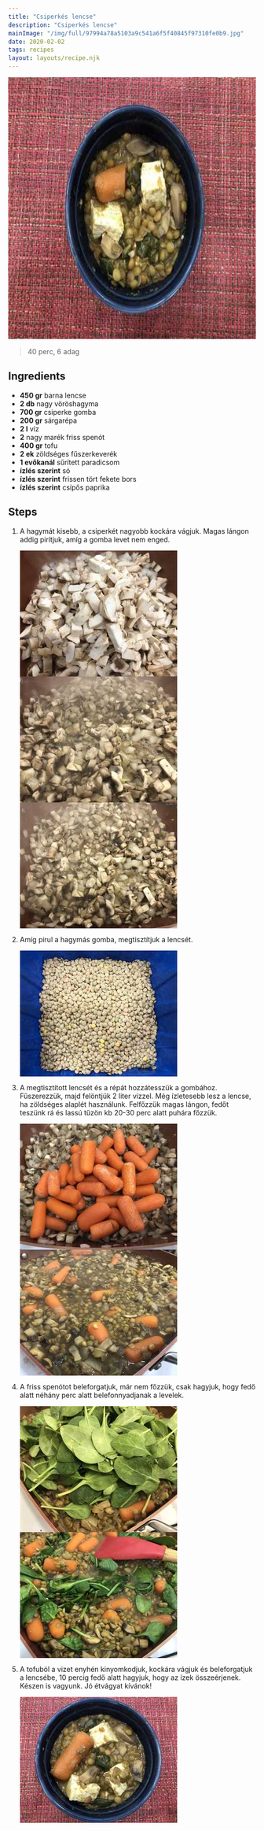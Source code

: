 ```yaml
---
title: "Csiperkés lencse"
description: "Csiperkés lencse"
mainImage: "/img/full/97994a78a5103a9c541a6f5f40845f97310fe0b9.jpg"
date: 2020-02-02
tags: recipes
layout: layouts/recipe.njk
---
```

                            
<p align="center"><a href="https://cookpad.com/hu/receptek/11499992-csiperkes-lencse" rel="Recipe source page"><img width="751" height="532" src="/img/full/97994a78a5103a9c541a6f5f40845f97310fe0b9.jpg"/></a></p>

> 40 perc, 6 adag 

## Ingredients
* **450 gr** barna lencse
* **2 db** nagy vöröshagyma
* **700 gr** csiperke gomba
* **200 gr** sárgarépa
* **2 l** víz
* **2** nagy marék friss spenót
* **400 gr** tofu
* **2 ek** zöldséges fűszerkeverék
* **1 evőkanál** sűrített paradicsom
* **ízlés szerint** só
* **ízlés szerint** frissen tört fekete bors
* **ízlés szerint** csípős paprika

## Steps

1. A hagymát kisebb, a csiperkét nagyobb kockára vágjuk. Magas lángon addig pirítjuk, amíg a gomba levet nem enged.
 
    <p><img width="320" height="256" align="left" src="/img/full/fcaae5c54d9d403aecafbdce330a7b145501a1f4.jpg"/></p><p><img width="320" height="256" align="left" src="/img/full/4ee2945c610c60676779a5d434e2aa151f0e84e5.jpg"/></p><p><img width="320" height="256" align="left" src="/img/full/3ba0eab8800b7757ccba462021d5f385e0a79410.jpg"/></p><div style="clear: both"/>

2. Amíg pirul a hagymás gomba, megtisztítjuk a lencsét.
 
    <p><img width="320" height="256" align="left" src="/img/full/8dfccf287aa1ab46ed88fdf55683ae7b145fbe73.jpg"/></p><div style="clear: both"/>

3. A megtisztított lencsét és a répát hozzátesszük a gombához. Fűszerezzük, majd felöntjük 2 liter vízzel. Még ízletesebb lesz a lencse, ha zöldséges alaplét használunk. Felfőzzük magas lángon, fedőt teszünk rá és lassú tűzön kb 20-30 perc alatt puhára főzzük.
 
    <p><img width="320" height="256" align="left" src="/img/full/9c0717c93ebd3c9f895e83256b01d37f25c26b79.jpg"/></p><p><img width="320" height="256" align="left" src="/img/full/f779f2697963fbe8d36c5dbef66866817a409458.jpg"/></p><div style="clear: both"/>

4. A friss spenótot beleforgatjuk, már nem főzzük, csak hagyjuk, hogy fedő alatt néhány perc alatt belefonnyadjanak a levelek.
 
    <p><img width="320" height="256" align="left" src="/img/full/21295785ae0613c801caf555457aaab4407839d8.jpg"/></p><p><img width="320" height="256" align="left" src="/img/full/faf73eb15e8bc5a0f9171266c1a280a32b519b50.jpg"/></p><div style="clear: both"/>

5. A tofuból a vizet enyhén kinyomkodjuk, kockára vágjuk és beleforgatjuk a lencsébe, 10 percig fedő alatt hagyjuk, hogy az ízek összeérjenek. Készen is vagyunk. Jó étvágyat kívánok!
 
    <p><img width="320" height="256" align="left" src="/img/full/0a9aaadecb05468826aa624ceff74424a48bef98.jpg"/></p><div style="clear: both"/>

